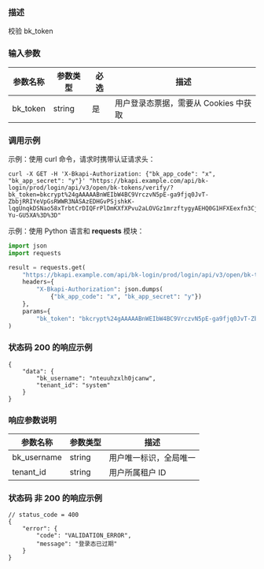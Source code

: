 ### 描述

校验 bk_token

### 输入参数

| 参数名称 | 参数类型 | 必选 | 描述                                                         |
| -------- | -------- | ---- | ------------------------------------------------------------ |
| bk_token | string   | 是   | 用户登录态票据，需要从 Cookies 中获取 |

### 调用示例
示例：使用 curl 命令，请求时携带认证请求头：
```shell
curl -X GET -H 'X-Bkapi-Authorization: {"bk_app_code": "x", "bk_app_secret": "y"}' "https://bkapi.example.com/api/bk-login/prod/login/api/v3/open/bk-tokens/verify/?bk_token=bkcrypt%24gAAAAABnWEIbW4BC9VrczvN5pE-ga9fjq0JvT-ZbbjRRIYeVpGsRWWR3NASAzEDHGvPSjshkK-lqgUnqkDSNao58xTrbtCrDIQFrPlDmKXfXPvu2aLOVGz1mrzftygyAEHQ0G1HFXEexfn3CjkwedW5j2-Yu-GU5XA%3D%3D"
```
示例：使用 Python 语言和 **requests** 模块：
``` python
import json
import requests

result = requests.get(
    "https://bkapi.example.com/api/bk-login/prod/login/api/v3/open/bk-tokens/verify/",
    headers={
        "X-Bkapi-Authorization": json.dumps(
            {"bk_app_code": "x", "bk_app_secret": "y"})
    },
    params={
        "bk_token": "bkcrypt%24gAAAAABnWEIbW4BC9VrczvN5pE-ga9fjq0JvT-ZbbjRRIYeVpGsRWWR3NASAzEDHGvPSjshkK-lqgUnqkDSNao58xTrbtCrDIQFrPlDmKXfXPvu2aLOVGz1mrzftygyAEHQ0G1HFXEexfn3CjkwedW5j2-Yu-GU5XA%3D%3D"},
)
```

### 状态码 200 的响应示例

```json5
{
    "data": {
        "bk_username": "nteuuhzxlh0jcanw",
        "tenant_id": "system"
    }
}

```

### 响应参数说明

| 参数名称    | 参数类型 | 描述                   |
| ----------- | -------- | ---------------------- |
| bk_username | string   | 用户唯一标识，全局唯一 |
| tenant_id   | string   | 用户所属租户 ID        |

### 状态码 非 200 的响应示例

```json5
// status_code = 400
{
    "error": {
        "code": "VALIDATION_ERROR",
        "message": "登录态已过期"
    }
}
```
